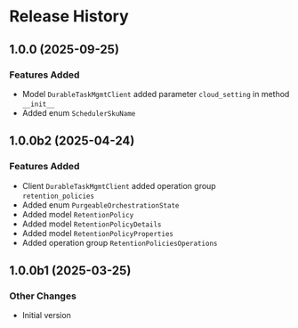 # Release History

## 1.0.0 (2025-09-25)

### Features Added

  - Model `DurableTaskMgmtClient` added parameter `cloud_setting` in method `__init__`
  - Added enum `SchedulerSkuName`

## 1.0.0b2 (2025-04-24)

### Features Added

  - Client `DurableTaskMgmtClient` added operation group `retention_policies`
  - Added enum `PurgeableOrchestrationState`
  - Added model `RetentionPolicy`
  - Added model `RetentionPolicyDetails`
  - Added model `RetentionPolicyProperties`
  - Added operation group `RetentionPoliciesOperations`

## 1.0.0b1 (2025-03-25)

### Other Changes

  - Initial version
